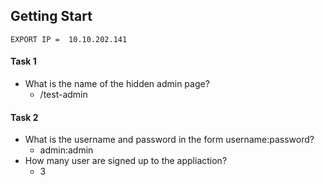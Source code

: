 ## Getting Start
```
EXPORT IP =  10.10.202.141
```

#### Task 1
- What is the name of the hidden admin page?
  - /test-admin

#### Task 2
- What is the username and password in the form username:password?
  - admin:admin
- How many user are signed up to the appliaction?
  - 3 
